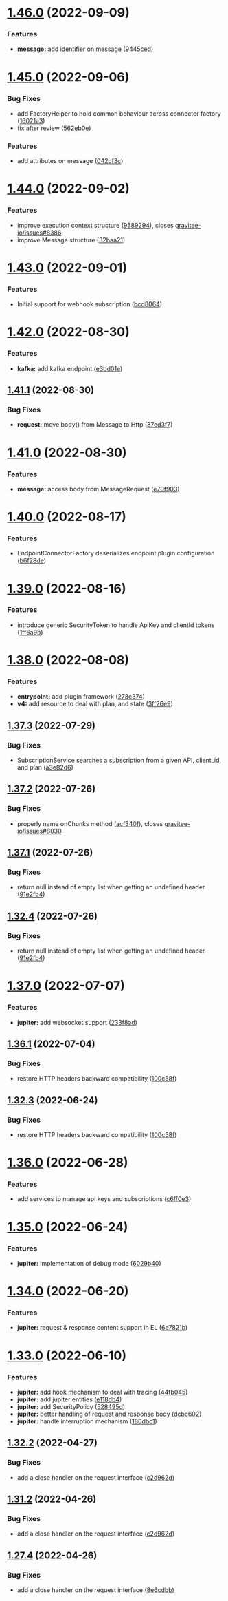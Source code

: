 # [1.46.0](https://github.com/gravitee-io/gravitee-gateway-api/compare/1.45.0...1.46.0) (2022-09-09)


### Features

* **message:** add identifier on message ([9445ced](https://github.com/gravitee-io/gravitee-gateway-api/commit/9445ced71da75eeb31e3c89a8b37630f3480c35d))

# [1.45.0](https://github.com/gravitee-io/gravitee-gateway-api/compare/1.44.0...1.45.0) (2022-09-06)


### Bug Fixes

* add FactoryHelper to hold common behaviour across connector factory ([16021a3](https://github.com/gravitee-io/gravitee-gateway-api/commit/16021a3337aeb38a282de12ffc391ca74557ec3f))
* fix after review ([562eb0e](https://github.com/gravitee-io/gravitee-gateway-api/commit/562eb0eaab0ce22e2b469261574d9cb6356c5829))


### Features

* add attributes on message ([042cf3c](https://github.com/gravitee-io/gravitee-gateway-api/commit/042cf3c7fc9ed70404fd8f2765667985291e7227))

# [1.44.0](https://github.com/gravitee-io/gravitee-gateway-api/compare/1.43.0...1.44.0) (2022-09-02)


### Features

* improve execution context structure ([9589294](https://github.com/gravitee-io/gravitee-gateway-api/commit/95892941ffd6964ab5ba096a44e9fa8856c5d404)), closes [gravitee-io/issues#8386](https://github.com/gravitee-io/issues/issues/8386)
* improve Message structure ([32baa21](https://github.com/gravitee-io/gravitee-gateway-api/commit/32baa2184048c9f98029437705fcd14909ff1d18))

# [1.43.0](https://github.com/gravitee-io/gravitee-gateway-api/compare/1.42.0...1.43.0) (2022-09-01)


### Features

* Initial support for webhook subscription ([bcd8064](https://github.com/gravitee-io/gravitee-gateway-api/commit/bcd8064a0fa86b84f354f9c8b36652dc5cca7cda))

# [1.42.0](https://github.com/gravitee-io/gravitee-gateway-api/compare/1.41.1...1.42.0) (2022-08-30)


### Features

* **kafka:** add kafka endpoint ([e3bd01e](https://github.com/gravitee-io/gravitee-gateway-api/commit/e3bd01ed889f8d8b458514871ecb039582d6d25c))

## [1.41.1](https://github.com/gravitee-io/gravitee-gateway-api/compare/1.41.0...1.41.1) (2022-08-30)


### Bug Fixes

* **request:** move body() from Message to Http ([87ed3f7](https://github.com/gravitee-io/gravitee-gateway-api/commit/87ed3f7ec3afc17bc64c594870fb511cf24bdeac))

# [1.41.0](https://github.com/gravitee-io/gravitee-gateway-api/compare/1.40.0...1.41.0) (2022-08-30)


### Features

* **message:** access body from MessageRequest ([e70f903](https://github.com/gravitee-io/gravitee-gateway-api/commit/e70f90368fb20b080fde577ffe9170c211f0ff39))

# [1.40.0](https://github.com/gravitee-io/gravitee-gateway-api/compare/1.39.0...1.40.0) (2022-08-17)


### Features

* EndpointConnectorFactory deserializes endpoint plugin configuration ([b6f28de](https://github.com/gravitee-io/gravitee-gateway-api/commit/b6f28de9cc9e9c366a5d0c2c16d37c06a51748d9))

# [1.39.0](https://github.com/gravitee-io/gravitee-gateway-api/compare/1.38.0...1.39.0) (2022-08-16)


### Features

* introduce generic SecurityToken to handle ApiKey and clientId tokens ([1ff6a9b](https://github.com/gravitee-io/gravitee-gateway-api/commit/1ff6a9b3e6d7bd9ea4242ccb3886d4d8195701b4))

# [1.38.0](https://github.com/gravitee-io/gravitee-gateway-api/compare/1.37.3...1.38.0) (2022-08-08)


### Features

* **entrypoint:** add plugin framework ([278c374](https://github.com/gravitee-io/gravitee-gateway-api/commit/278c37489d7b77738590c2d7798ec0f7f7e11b9c))
* **v4:** add resource to deal with plan, and state ([3ff26e9](https://github.com/gravitee-io/gravitee-gateway-api/commit/3ff26e917b21b63f0fad79d74651c0bd5ecfcd11))

## [1.37.3](https://github.com/gravitee-io/gravitee-gateway-api/compare/1.37.2...1.37.3) (2022-07-29)


### Bug Fixes

* SubscriptionService searches a subscription from a given API, client_id, and plan ([a3e82d6](https://github.com/gravitee-io/gravitee-gateway-api/commit/a3e82d630fa2d4d3aac38f62c64765c47fec2f9d))

## [1.37.2](https://github.com/gravitee-io/gravitee-gateway-api/compare/1.37.1...1.37.2) (2022-07-26)


### Bug Fixes

* properly name onChunks method ([acf340f](https://github.com/gravitee-io/gravitee-gateway-api/commit/acf340f679050ef7cf31e5e71bd52db88604d524)), closes [gravitee-io/issues#8030](https://github.com/gravitee-io/issues/issues/8030)

## [1.37.1](https://github.com/gravitee-io/gravitee-gateway-api/compare/1.37.0...1.37.1) (2022-07-26)


### Bug Fixes

* return null instead of empty list when getting an undefined header ([91e2fb4](https://github.com/gravitee-io/gravitee-gateway-api/commit/91e2fb4753d1eefca6306934d0b8573786be9695))

## [1.32.4](https://github.com/gravitee-io/gravitee-gateway-api/compare/1.32.3...1.32.4) (2022-07-26)


### Bug Fixes

* return null instead of empty list when getting an undefined header ([91e2fb4](https://github.com/gravitee-io/gravitee-gateway-api/commit/91e2fb4753d1eefca6306934d0b8573786be9695))

# [1.37.0](https://github.com/gravitee-io/gravitee-gateway-api/compare/1.36.1...1.37.0) (2022-07-07)


### Features

* **jupiter:** add websocket support ([233f8ad](https://github.com/gravitee-io/gravitee-gateway-api/commit/233f8ad5159fc6d8cd7cb6a77c3270e9cd30222c))

## [1.36.1](https://github.com/gravitee-io/gravitee-gateway-api/compare/1.36.0...1.36.1) (2022-07-04)


### Bug Fixes

* restore HTTP headers backward compatibility ([100c58f](https://github.com/gravitee-io/gravitee-gateway-api/commit/100c58f333126f8f0c412f8862c109b92bf85c38))

## [1.32.3](https://github.com/gravitee-io/gravitee-gateway-api/compare/1.32.2...1.32.3) (2022-06-24)


### Bug Fixes

* restore HTTP headers backward compatibility ([100c58f](https://github.com/gravitee-io/gravitee-gateway-api/commit/100c58f333126f8f0c412f8862c109b92bf85c38))

# [1.36.0](https://github.com/gravitee-io/gravitee-gateway-api/compare/1.35.0...1.36.0) (2022-06-28)


### Features

* add services to manage api keys and subscriptions ([c6ff0e3](https://github.com/gravitee-io/gravitee-gateway-api/commit/c6ff0e31699345632f1a476ba246b664faeb43ed))

# [1.35.0](https://github.com/gravitee-io/gravitee-gateway-api/compare/1.34.0...1.35.0) (2022-06-24)


### Features

* **jupiter:** implementation of debug mode ([6029b40](https://github.com/gravitee-io/gravitee-gateway-api/commit/6029b40990931f379e930d6630f9319c19ed00e8))

# [1.34.0](https://github.com/gravitee-io/gravitee-gateway-api/compare/1.33.0...1.34.0) (2022-06-20)


### Features

* **jupiter:** request & response content support in EL ([6e7821b](https://github.com/gravitee-io/gravitee-gateway-api/commit/6e7821ba02c842f1419f969fea2d057a1d0fabd5))

# [1.33.0](https://github.com/gravitee-io/gravitee-gateway-api/compare/1.32.2...1.33.0) (2022-06-10)


### Features

* **jupiter:** add hook mechanism to deal with tracing ([44fb045](https://github.com/gravitee-io/gravitee-gateway-api/commit/44fb045643577bfc9c6c9a2889d66d4c8d878b24))
* **jupiter:** add jupiter entities ([e118db4](https://github.com/gravitee-io/gravitee-gateway-api/commit/e118db4f4bc313e512b833334b02207ff7b393fd))
* **jupiter:** add SecurityPolicy ([528495d](https://github.com/gravitee-io/gravitee-gateway-api/commit/528495d592df50b84c452f037f0bf84b10b6ab60))
* **jupiter:** better handling of request and response body ([dcbc602](https://github.com/gravitee-io/gravitee-gateway-api/commit/dcbc602d4dc76b27ea7824301de0fb5b9cec5a2f))
* **jupiter:** handle interruption mechanism ([180dbc1](https://github.com/gravitee-io/gravitee-gateway-api/commit/180dbc1e0ec8a606ea07bcfc36af1cb28fdfb0b7))

## [1.32.2](https://github.com/gravitee-io/gravitee-gateway-api/compare/1.32.1...1.32.2) (2022-04-27)


### Bug Fixes

* add a close handler on the request interface ([c2d962d](https://github.com/gravitee-io/gravitee-gateway-api/commit/c2d962d8a758a3d9d660cf18ec9f7768e5616b27))

## [1.31.2](https://github.com/gravitee-io/gravitee-gateway-api/compare/1.31.1...1.31.2) (2022-04-26)


### Bug Fixes

* add a close handler on the request interface ([c2d962d](https://github.com/gravitee-io/gravitee-gateway-api/commit/c2d962d8a758a3d9d660cf18ec9f7768e5616b27))

## [1.27.4](https://github.com/gravitee-io/gravitee-gateway-api/compare/1.27.3...1.27.4) (2022-04-26)


### Bug Fixes

* add a close handler on the request interface ([8e6cdbb](https://github.com/gravitee-io/gravitee-gateway-api/commit/8e6cdbb1b25cecd50f92ffe096cda210172a293b))

